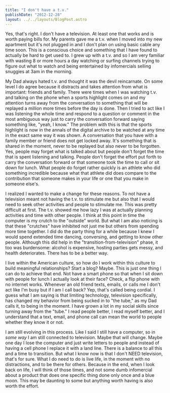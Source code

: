 ```yaml
---
title: "I don't have a t.v."
publishDate: "2012-12-28"
layout: ../../layouts/BlogPost.astro
---
```


Yes, that's right. I don't have a television. At least one that works and is worth paying bills for. My parents gave me a t.v. when I moved into my new apartment but it's not plugged in and I don't plan on using basic cable any time soon. This is a conscious choice and something that I have found to actually be hard to get used to. I grew up with a t.v. and so I am very familiar with wasting 8 or more hours a day watching or surfing channels trying to figure out what to watch and being entertained by infomercials selling snuggies at 3am in the morning.

My Dad always hated t.v. and thought it was the devil reincarnate. On some level I do agree because it distracts and takes attention from what is important: friends and family. There were times when I was watching t.v. and talking on the phone when a sports highlight comes on and my attention turns away from the conversation to something that will be replayed a million more times before the day is done. Then I tried to act like I was listening the whole time and respond to a question or comment in the most ambiguous way just to carry the conversation forward saying something like, "yeah, I know." The problem with this is that the sports highlight is now in the annals of the digital archive to be watched at any time in the exact same way it was shown. A conversation that you have with a family member or friend does not get locked away. It's something that is shared in the moment, never to be replayed but also never to be forgotten. Yes, people may forget what is talked about but people don't forget the time that is spent listening and talking. People don't forget the effort put forth to carry the conversation forward or that someone took the time to call or sit down for lunch. What people do forget rather quickly is an athlete who did something incredible because what that athlete did does compare to the contribution that someone makes in your life or one that you make in someone else's.

I realized I wanted to make a change for these reasons. To not have a television meant not having the t.v. to stimulate me but also that I would need to seek other activities and people to stimulate me. This was pretty difficult at first. The t.v. showed me how lazy I was at actually planning activities and time with other people. I think at this point in time the computer is my crutch to the "outside" world. But what I am also noticing is that these "crutches" have inhibited not just me but others from spending more time together. I did do the party thing for a while because I knew I would spend extended time dancing, conversing, and getting to know other people. Although this did help in the "transition-from-television" phase, it too was burdensome: alcohol is expensive, hosting parties gets messy, and health deteriorates. There has to be a better way.

I live within the American culture, so how do I work within this culture to build meaningful relationships? Start a blog? Maybe. This is just one thing I can do to achieve that end. Not have a smart phone so that when I sit down with people for lunch I actually look at their face? Check, a flip phone with no internet works. Whenever an old friend texts, emails, or calls me I don't act like I'm busy but if I am I call back? Yep, that's called being cordial. I guess what I am saying is that limiting technology, television specifically, has changed my behavior from being sucked in to "the tube," as my Dad calls it, to being in the moment. I have grown a lot in my social skills since turning away from the "tube." I read people better, I read myself better, and I understand that a text, email, and phone call can mean the world to people whether they know it or not.

I am still evolving in this process. Like I said I still have a computer, so in _some way_ I am still connected to television. Maybe that will change. Maybe one day I lose the computer and just write letters to people and instead of having a cell phone I replace it with a land line. There is a balance to all this and a time to transition. But what I know now is that I don't NEED television, that's for sure. What I do need to do is live life, in the moment with no distractions, and to be there for others. Because in the end, when I look back on life, I will think of those times, and not some dumb infomercial about a product that does one specific thing done only once and a blue moon. This may be daunting to some but anything worth having is also worth the effort.
